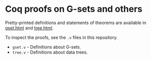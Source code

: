Coq proofs on G-sets and others
===============================

Pretty-printed definitions and statements of theorems are available
in [gset.html](https://ytakata69.github.io/proof-nominal-ta/gset.html)
and [tree.html](https://ytakata69.github.io/proof-nominal-ta/tree.html).

To inspect the proofs, see the `.v` files in this repository.
  - `gset.v` - Definitions about G-sets.
  - `tree.v` - Definitions about data trees.
